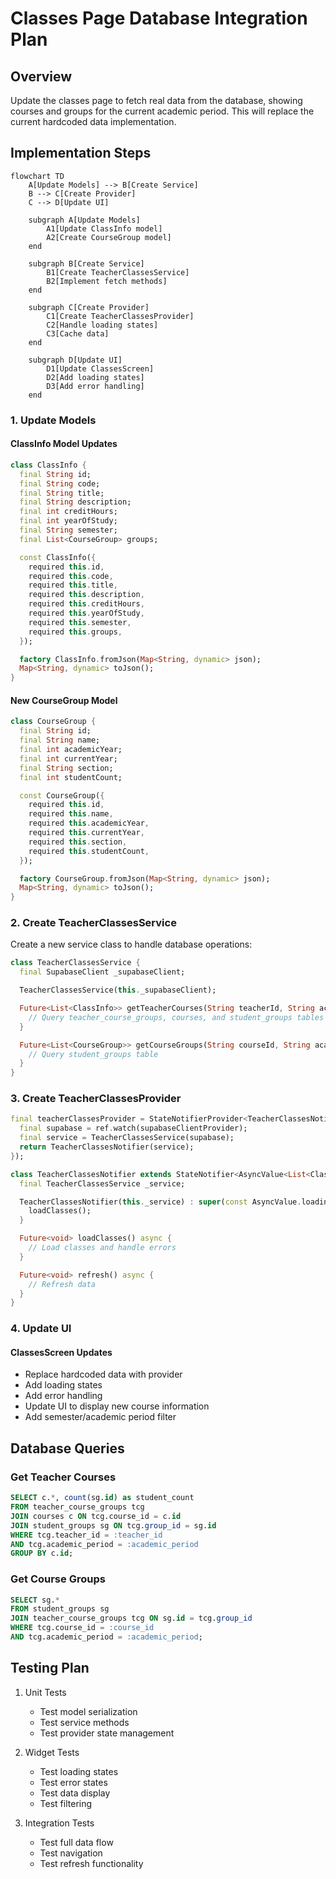 # Classes Page Database Integration Plan

## Overview
Update the classes page to fetch real data from the database, showing courses and groups for the current academic period. This will replace the current hardcoded data implementation.

## Implementation Steps

```mermaid
flowchart TD
    A[Update Models] --> B[Create Service]
    B --> C[Create Provider]
    C --> D[Update UI]
    
    subgraph A[Update Models]
        A1[Update ClassInfo model]
        A2[Create CourseGroup model]
    end
    
    subgraph B[Create Service]
        B1[Create TeacherClassesService]
        B2[Implement fetch methods]
    end
    
    subgraph C[Create Provider]
        C1[Create TeacherClassesProvider]
        C2[Handle loading states]
        C3[Cache data]
    end
    
    subgraph D[Update UI]
        D1[Update ClassesScreen]
        D2[Add loading states]
        D3[Add error handling]
    end
```

### 1. Update Models

#### ClassInfo Model Updates
```dart
class ClassInfo {
  final String id;
  final String code;
  final String title;
  final String description;
  final int creditHours;
  final int yearOfStudy;
  final String semester;
  final List<CourseGroup> groups;

  const ClassInfo({
    required this.id,
    required this.code,
    required this.title,
    required this.description,
    required this.creditHours,
    required this.yearOfStudy,
    required this.semester,
    required this.groups,
  });

  factory ClassInfo.fromJson(Map<String, dynamic> json);
  Map<String, dynamic> toJson();
}
```

#### New CourseGroup Model
```dart
class CourseGroup {
  final String id;
  final String name;
  final int academicYear;
  final int currentYear;
  final String section;
  final int studentCount;

  const CourseGroup({
    required this.id,
    required this.name,
    required this.academicYear,
    required this.currentYear,
    required this.section,
    required this.studentCount,
  });

  factory CourseGroup.fromJson(Map<String, dynamic> json);
  Map<String, dynamic> toJson();
}
```

### 2. Create TeacherClassesService

Create a new service class to handle database operations:

```dart
class TeacherClassesService {
  final SupabaseClient _supabaseClient;

  TeacherClassesService(this._supabaseClient);

  Future<List<ClassInfo>> getTeacherCourses(String teacherId, String academicPeriod) async {
    // Query teacher_course_groups, courses, and student_groups tables
  }

  Future<List<CourseGroup>> getCourseGroups(String courseId, String academicPeriod) async {
    // Query student_groups table
  }
}
```

### 3. Create TeacherClassesProvider

```dart
final teacherClassesProvider = StateNotifierProvider<TeacherClassesNotifier, AsyncValue<List<ClassInfo>>>((ref) {
  final supabase = ref.watch(supabaseClientProvider);
  final service = TeacherClassesService(supabase);
  return TeacherClassesNotifier(service);
});

class TeacherClassesNotifier extends StateNotifier<AsyncValue<List<ClassInfo>>> {
  final TeacherClassesService _service;

  TeacherClassesNotifier(this._service) : super(const AsyncValue.loading()) {
    loadClasses();
  }

  Future<void> loadClasses() async {
    // Load classes and handle errors
  }

  Future<void> refresh() async {
    // Refresh data
  }
}
```

### 4. Update UI

#### ClassesScreen Updates
- Replace hardcoded data with provider
- Add loading states
- Add error handling
- Update UI to display new course information
- Add semester/academic period filter

## Database Queries

### Get Teacher Courses
```sql
SELECT c.*, count(sg.id) as student_count
FROM teacher_course_groups tcg
JOIN courses c ON tcg.course_id = c.id
JOIN student_groups sg ON tcg.group_id = sg.id
WHERE tcg.teacher_id = :teacher_id
AND tcg.academic_period = :academic_period
GROUP BY c.id;
```

### Get Course Groups
```sql
SELECT sg.*
FROM student_groups sg
JOIN teacher_course_groups tcg ON sg.id = tcg.group_id
WHERE tcg.course_id = :course_id
AND tcg.academic_period = :academic_period;
```

## Testing Plan

1. Unit Tests
   - Test model serialization
   - Test service methods
   - Test provider state management

2. Widget Tests
   - Test loading states
   - Test error states
   - Test data display
   - Test filtering

3. Integration Tests
   - Test full data flow
   - Test navigation
   - Test refresh functionality